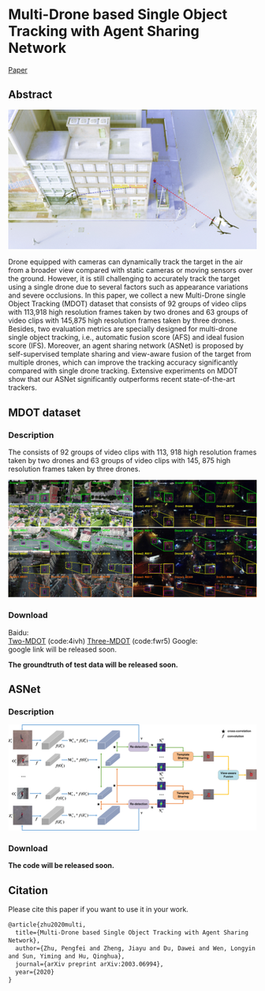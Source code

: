 # Multi-Drone based Single Object Tracking with Agent Sharing Network

[Paper](https://arxiv.org/pdf/2003.06994.pdf)

## Abstract

![VisDrone](https://github.com/VisDrone/MultiDrone/blob/master/camera.jpg)

Drone equipped with cameras can dynamically track the target in the air from a broader view compared with static cameras or moving sensors over the ground. However, it is still challenging to accurately track the target using a single drone due to several factors such as appearance variations and severe occlusions. In this paper, we collect a new Multi-Drone single Object Tracking (MDOT) dataset that consists of 92 groups of video clips with 113,918 high resolution frames taken by two drones and 63 groups of video clips with 145,875 high resolution frames taken by three drones. Besides, two evaluation metrics are specially designed for multi-drone single object tracking, i.e., automatic fusion score (AFS) and ideal fusion score (IFS). Moreover, an agent sharing network (ASNet) is proposed by self-supervised template sharing and view-aware fusion of the target from multiple drones, which can improve the tracking accuracy significantly compared with single drone tracking. Extensive experiments on MDOT show that our ASNet significantly outperforms recent state-of-the-art trackers.

## MDOT dataset
### Description
The consists of 92 groups of video clips with 113, 918 high resolution frames taken by two drones and 63 groups of video clips with 145, 875 high resolution frames taken by three drones.

![VisDrone](https://github.com/VisDrone/MultiDrone/blob/master/dataset.jpg)

### Download
Baidu:  
[Two-MDOT](https://pan.baidu.com/s/1osdBSLjYnB46uV3A0MZTnQ) (code:4ivh)
[Three-MDOT](https://pan.baidu.com/s/10YV_tdVnPo7qcoVfwT9qRQ) (code:fwr5)
Google:   
google link will be released soon.

**The groundtruth of test data will be released soon.**

## ASNet
### Description
![VisDrone](https://github.com/VisDrone/MultiDrone/blob/master/ASNet2.png)

### Download

**The code will be released soon.** 

## Citation
Please cite this paper if you want to use it in your work.
```
@article{zhu2020multi,
  title={Multi-Drone based Single Object Tracking with Agent Sharing Network},
  author={Zhu, Pengfei and Zheng, Jiayu and Du, Dawei and Wen, Longyin and Sun, Yiming and Hu, Qinghua},
  journal={arXiv preprint arXiv:2003.06994},
  year={2020}
}
```
